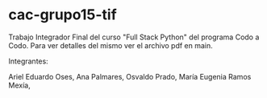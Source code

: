 # cac-grupo15-tif

Trabajo Integrador Final del curso "Full Stack Python" del programa Codo a Codo. 
Para ver detalles del mismo ver el archivo pdf en main.


Integrantes:

Ariel Eduardo Oses, 
Ana Palmares, 
Osvaldo Prado, 
María Eugenia Ramos Mexía,
